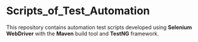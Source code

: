 # Scripts_of_Test_Automation
This repository contains automation test scripts developed using **Selenium WebDriver** with the **Maven** build tool and **TestNG** framework.
